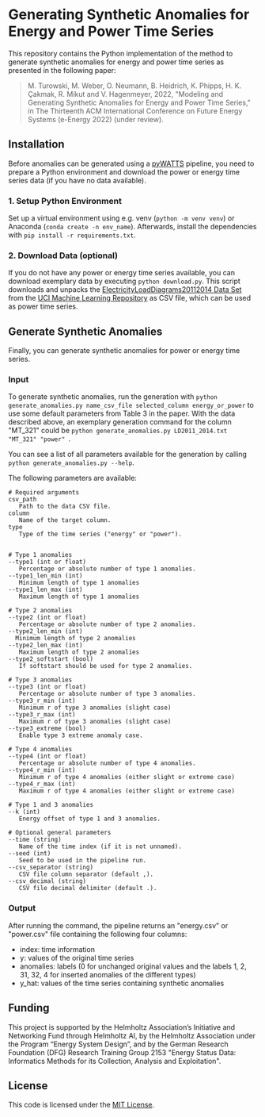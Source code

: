 # Generating Synthetic Anomalies for Energy and Power Time Series

This repository contains the Python implementation of the method to generate synthetic anomalies for energy and power time series as presented in the following paper:
>M. Turowski, M. Weber, O. Neumann, B. Heidrich, K. Phipps, H. K. Çakmak, R. Mikut and V. Hagenmeyer, 2022, "Modeling and Generating Synthetic Anomalies for Energy and
Power Time Series," in The Thirteenth ACM International Conference on Future Energy Systems (e-Energy 2022) (under review).

## Installation

Before anomalies can be generated using a [pyWATTS](https://github.com/KIT-IAI/pyWATTS) pipeline, you need to prepare a Python environment and download the power or energy time series data (if you have no data available).

### 1. Setup Python Environment

Set up a virtual environment using e.g. venv (`python -m venv venv`) or Anaconda (`conda create -n env_name`). Afterwards, install the dependencies with `pip install -r requirements.txt`. 

### 2. Download Data (optional)

If you do not have any power or energy time series available, you can download exemplary data by executing `python download.py`. This script downloads and unpacks the [ElectricityLoadDiagrams20112014 Data Set](https://archive.ics.uci.edu/ml/datasets/ElectricityLoadDiagrams20112014) from the [UCI Machine Learning Repository](https://archive.ics.uci.edu/ml/) as CSV file, which can be used as power time series.

## Generate Synthetic Anomalies

Finally, you can generate synthetic anomalies for power or energy time series.

### Input

To generate synthetic anomalies, run the generation with `python generate_anomalies.py name_csv_file selected_column energy_or_power` to use some default parameters from Table 3 in the paper.
With the data described above, an exemplary generation command for the column "MT_321" could be `python generate_anomalies.py LD2011_2014.txt "MT_321" "power"
`.

You can see a list of all parameters available for the generation by calling `python generate_anomalies.py --help`. 

The following parameters are available:

```
# Required arguments
csv_path
   Path to the data CSV file.
column
   Name of the target column.
type
   Type of the time series ("energy" or "power").


# Type 1 anomalies
--type1 (int or float)
   Percentage or absolute number of type 1 anomalies.
--type1_len_min (int)
   Minimum length of type 1 anomalies
--type1_len_max (int)
   Maximum length of type 1 anomalies

# Type 2 anomalies
--type2 (int or float)
   Percentage or absolute number of type 2 anomalies.
--type2_len_min (int)
  Minimum length of type 2 anomalies
--type2_len_max (int)
   Maximum length of type 2 anomalies
--type2_softstart (bool)
   If softstart should be used for type 2 anomalies.

# Type 3 anomalies
--type3 (int or float)
   Percentage or absolute number of type 3 anomalies.
--type3_r_min (int)
   Minimum r of type 3 anomalies (slight case)
--type3_r_max (int)
   Maximum r of type 3 anomalies (slight case)
--type3_extreme (bool)
   Enable type 3 extreme anomaly case.

# Type 4 anomalies
--type4 (int or float)
   Percentage or absolute number of type 4 anomalies.
--type4_r_min (int)
   Minimum r of type 4 anomalies (either slight or extreme case)
--type4_r_max (int)
   Maximum r of type 4 anomalies (either slight or extreme case)

# Type 1 and 3 anomalies
--k (int)
   Energy offset of type 1 and 3 anomalies.

# Optional general parameters
--time (string)
   Name of the time index (if it is not unnamed).
--seed (int)
   Seed to be used in the pipeline run.
--csv_separator (string)
   CSV file column separator (default ,).
--csv_decimal (string)
   CSV file decimal delimiter (default .).
```

### Output

After running the command, the pipeline returns an "energy.csv" or "power.csv" file containing the following four columns:
* index: time information
* y: values of the original time series
* anomalies: labels (0 for unchanged original values and the labels 1, 2, 31, 32, 4 for inserted anomalies of the different types)
* y_hat: values of the time series containing synthetic anomalies
## Funding

This project is supported by the Helmholtz Association’s Initiative and Networking Fund through Helmholtz AI, by the Helmholtz Association under the Program “Energy System Design”, and by the German Research Foundation (DFG) Research Training Group 2153 "Energy Status Data: Informatics Methods for its Collection, Analysis and Exploitation".


## License

This code is licensed under the [MIT License](LICENSE).
